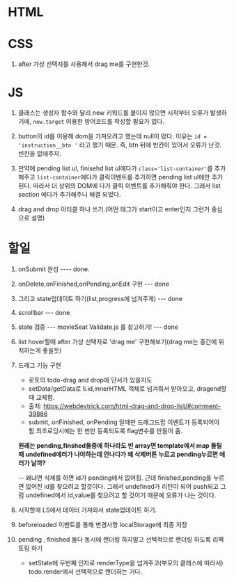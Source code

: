 # HTML

# CSS

1. after 가상 선택자를 사용해서 drag me를 구현한것.

# JS

1. 클래스는 생성자 함수와 달리 new 키워드를 붙이지 않으면 시작부터 오류가 발생하기에, `new.target` 이용한 방어코드를 작성할 필요가 없다.

2. button의 id를 이용해 dom을 가져오려고 했는데 null이 떴다. 이유는 `id = 'instruction__btn '` 라고 했기 때문. 즉, btn 뒤에 빈칸이 있어서 오류가 난것. 빈칸을 없애주자.

3. 만약에 pending list ul, finisehd list ul에다가 `class='list-container'`를 추가해주고 `list-container`에다가 클릭이벤트를 추가하면 pending list ul에만 추가된다. 따라서 더 상위의 DOM에 다가 클릭 이벤트를 추가해줘야 한다. 그래서 list section 에다가 추가해주니 해결 되었다.

4. drag and drop 아티클 하나 쓰기.(어떤 태그가 start이고 enter인지 그런거 중심으로 설명)

# 할일

1. onSubmit 완성 ---- done.
2. onDelete,onFinished,onPending,onEdit 구현 --- done
3. 그리고 state업데이트 하기(list,progress에 넘겨주게) --- done
4. scrollbar --- done
5. state 검증 --- movieSeat Validate.js 를 참고하기! --- done
6. list hover할때 after 가상 선택자로 'drag me' 구현해보기(drag me는 중간에 위치하는게 좋을듯)
7. 드래그 기능 구현

   - 로토의 todo-drag and drop에 단서가 있을지도
   - setData/getData로 li.id,innerHTML 객체로 넘겨줘서 받아오고, dragend할때 교체함.
   - 출처: https://webdevtrick.com/html-drag-and-drop-list/#comment-39886
   - submit, onFinished, onPending 일때만 드래그드랍 이벤트가 등록되어야 함.최초로딩시에는 한 번만 등록되도록 flag변수를 만들어 줌.

   **원래는 pending,finshed둘중에 하나라도 빈 array면 template에서 map 돌릴때 undefined에러가 나야하는데 안나다가 왜 삭제버튼 누르고 pending누르면 에러가 날까?**

   -- 왜냐면 삭제를 하면 id가 pending에서 없어짐. 근데 finished,pending을 누르면 없어진 id를 찾으려고 할것이다. 그래서 undefined가 리턴이 되어 push되고 그럼 undefined에서 id,value를 찾으려고 할 것이기 때문에 오류가 나는 것이다.

8. 시작할때 LS에서 데이터 가져와서 state업데이트 하기.
9. beforeloaded 이벤트를 통해 변경사항 localStorage에 최종 저장
10. pending , finished 둘다 동시에 랜더링 하지말고 선택적으로 랜더링 하도록 리팩토링 하기
    - setState에 두번째 인자로 renderType을 넘겨주고(부모의 클래스에 따라서) todo.render에서 선택적으로 랜더하는 거다.
